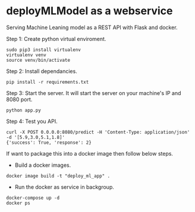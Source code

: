 # deployMLModel as a webservice

Serving Machine Leaning model as a REST API with Flask and docker. 


Step 1: Create python virtual enviroment. 
```
sudo pip3 install virtualenv 
virtualenv venv
source venv/bin/activate 
```

Step 2: Install dependancies. 
```
pip install -r requirements.txt
```

Step 3: Start the server. It will start the server on your machine's IP and 8080 port. 
```
python app.py
```
Step 4: Test you API.
```
curl -X POST 0.0.0.0:8080/predict -H 'Content-Type: application/json' -d '[5.9,3.0,5.1,1.8]'
{'success': True, 'response': 2}
```



If want to package this into a docker image then follow below steps.

* Build a docker images.
```
docker image build -t "deploy_ml_app" .
```
* Run the docker as service in backgroup.
```
docker-compose up -d
docker ps
```
